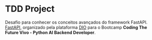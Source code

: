 # TDD Project

Desafio para conhecer os conceitos avançados do framework FastAPI. [FastAPI](https://fastapi.tiangolo.com/pt/), organizado pela plataforma [DIO](https://www.dio.me/) para o Bootcamp **Coding The Future Vivo - Python AI Backend Developer**.